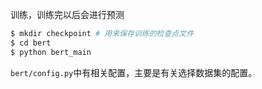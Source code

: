 训练，训练完以后会进行预测

```sh
$ mkdir checkpoint # 用来保存训练的检查点文件
$ cd bert
$ python bert_main
```

`bert/config.py`中有相关配置，主要是有关选择数据集的配置。
